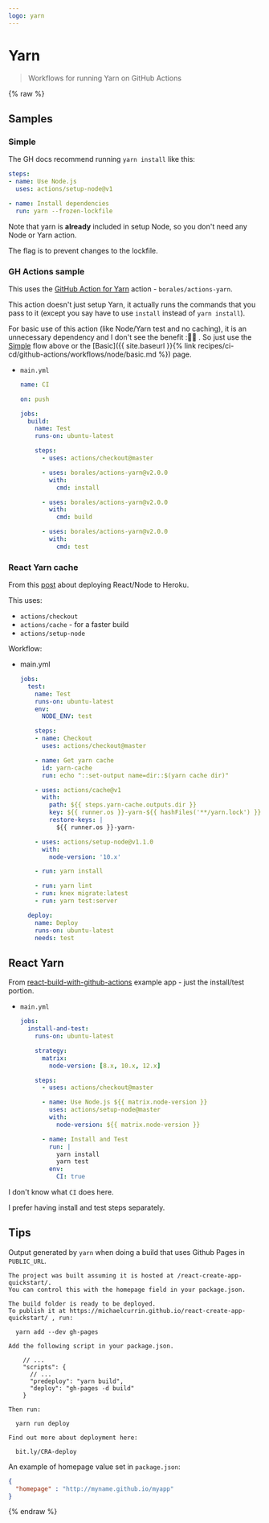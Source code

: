 ```yaml
---
logo: yarn
---
```

# Yarn
> Workflows for running Yarn on GitHub Actions

{% raw %}

## Samples

### Simple

The GH docs recommend running `yarn install` like this:

```yaml
steps:
- name: Use Node.js
  uses: actions/setup-node@v1

- name: Install dependencies
  run: yarn --frozen-lockfile
```

Note that yarn is **already** included in setup Node, so you don't need any Node or Yarn action.

The flag is to prevent changes to the lockfile.


### GH Actions sample

This uses the [GitHub Action for Yarn](https://github.com/marketplace/actions/github-action-for-yarn) action - `borales/actions-yarn`.

This action doesn't just setup Yarn, it actually runs the commands that you pass to it (except you say have to use `install` instead of `yarn install`).

For basic use of this action (like Node/Yarn test and no caching), it is an unnecessary dependency and I don't see the benefit :🤷‍♂️ . So just use the [Simple](simple.md) flow above or the [Basic]({{ site.baseurl }}{% link recipes/ci-cd/github-actions/workflows/node/basic.md %}) page.

- `main.yml`
    ```yaml
    name: CI

    on: push

    jobs:
      build:
        name: Test
        runs-on: ubuntu-latest

        steps:
          - uses: actions/checkout@master

          - uses: borales/actions-yarn@v2.0.0
            with:
              cmd: install

          - uses: borales/actions-yarn@v2.0.0
            with:
              cmd: build

          - uses: borales/actions-yarn@v2.0.0
            with:
              cmd: test
    ```

### React Yarn cache

From this [post](https://spin.atomicobject.com/2020/01/20/github-actions-react-node/) about deploying React/Node to Heroku.

This uses:

- `actions/checkout`
- `actions/cache` - for a faster build
- `actions/setup-node`

Workflow:

- main.yml
    ```yaml
    jobs:
      test:
        name: Test
        runs-on: ubuntu-latest
        env:
          NODE_ENV: test

        steps:
        - name: Checkout
          uses: actions/checkout@master

        - name: Get yarn cache
          id: yarn-cache
          run: echo "::set-output name=dir::$(yarn cache dir)"

        - uses: actions/cache@v1
          with:
            path: ${{ steps.yarn-cache.outputs.dir }}
            key: ${{ runner.os }}-yarn-${{ hashFiles('**/yarn.lock') }}
            restore-keys: |
              ${{ runner.os }}-yarn-

        - uses: actions/setup-node@v1.1.0
          with:
            node-version: '10.x'

        - run: yarn install

        - run: yarn lint
        - run: knex migrate:latest
        - run: yarn test:server

      deploy:
        name: Deploy
        runs-on: ubuntu-latest
        needs: test
    ```


## React Yarn

From [react-build-with-github-actions](https://github.com/explooosion/react-build-with-github-actions) example app - just the install/test portion.

- `main.yml`
    ```yaml
    jobs:
      install-and-test:
        runs-on: ubuntu-latest

        strategy:
          matrix:
            node-version: [8.x, 10.x, 12.x]

        steps:
          - uses: actions/checkout@master

          - name: Use Node.js ${{ matrix.node-version }}
            uses: actions/setup-node@master
            with:
              node-version: ${{ matrix.node-version }}

          - name: Install and Test
            run: |
              yarn install
              yarn test
            env:
              CI: true
    ```

I don't know what `CI` does here.

I prefer having install and test steps separately.


## Tips

Output generated by `yarn` when doing a build that uses Github Pages in `PUBLIC_URL`.

```
The project was built assuming it is hosted at /react-create-app-quickstart/.
You can control this with the homepage field in your package.json.

The build folder is ready to be deployed.
To publish it at https://michaelcurrin.github.io/react-create-app-quickstart/ , run:

  yarn add --dev gh-pages

Add the following script in your package.json.

    // ...
    "scripts": {
      // ...
      "predeploy": "yarn build",
      "deploy": "gh-pages -d build"
    }

Then run:

  yarn run deploy

Find out more about deployment here:

  bit.ly/CRA-deploy
```


An example of homepage value set in `package.json`:

```json
{
  "homepage" : "http://myname.github.io/myapp"
}
```

{% endraw %}
